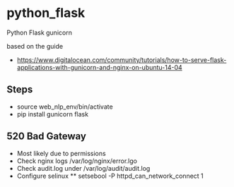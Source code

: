 # python_flask
Python Flask gunicorn


based on the guide 
* https://www.digitalocean.com/community/tutorials/how-to-serve-flask-applications-with-gunicorn-and-nginx-on-ubuntu-14-04

## Steps ##
* source web_nlp_env/bin/activate
* pip install gunicorn flask


## 520 Bad Gateway ##
* Most likely due to permissions
* Check nginx logs /var/log/nginx/error.lgo
* Check audit.log under /var/log/audit/audit.log
* Configure selinux
** setsebool -P httpd_can_network_connect 1

